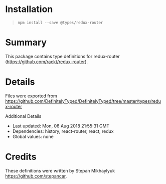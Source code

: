 # Installation
> `npm install --save @types/redux-router`

# Summary
This package contains type definitions for redux-router (https://github.com/rackt/redux-router).

# Details
Files were exported from https://github.com/DefinitelyTyped/DefinitelyTyped/tree/master/types/redux-router

Additional Details
 * Last updated: Mon, 06 Aug 2018 21:55:31 GMT
 * Dependencies: history, react-router, react, redux
 * Global values: none

# Credits
These definitions were written by Stepan Mikhaylyuk <https://github.com/stepancar>.

